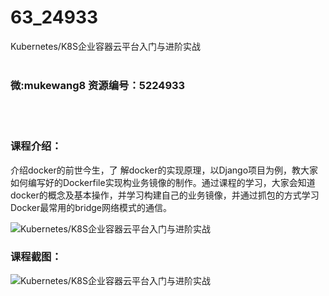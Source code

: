 # 63_24933
Kubernetes/K8S企业容器云平台入门与进阶实战
<br/></br>
<h3>微:mukewang8 资源编号：5224933</h3>
<br/></br>
<h3>课程介绍：</h3>
<p>介绍docker的前世今生，了 解docker的实现原理，以Django项目为例，教大家如何编写好的Dockerfile实现构业务镜像的制作。通过课程的学习，大家会知道docker的概念及基本操作，并学习构建自己的业务镜像，并通过抓包的方式学习Docker最常用的bridge网络模式的通信。</p>
<p><img src="https://www.ko996.com/wp-content/uploads/img/2022/06/1-105-300x146.png" alt="Kubernetes/K8S企业容器云平台入门与进阶实战"></p>
<div class="info-desc">
<h3>课程截图：</h3>
<p><img src="https://www.ko996.com/wp-content/uploads/img/2022/06/2-96.png" alt="Kubernetes/K8S企业容器云平台入门与进阶实战"></p>


			
</div>

